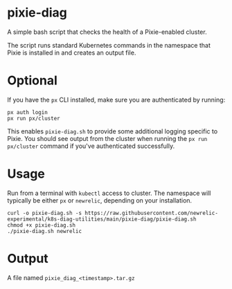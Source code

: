 # pixie-diag

A simple bash script that checks the health of a Pixie-enabled cluster.

The script runs standard Kubernetes commands in the namespace that Pixie is installed in and creates an output file.

# Optional

If you have the `px` CLI installed, make sure you are authenticated by running:

```
px auth login
px run px/cluster
```

This enables `pixie-diag.sh` to provide some additional logging specific to Pixie.  You should see output from the cluster when running the `px run px/cluster` command if you've authenticated successfully.  

# Usage

Run from a terminal with `kubectl` access to cluster. The namespace will typically be either `px` or `newrelic`, depending on your installation.
```
curl -o pixie-diag.sh -s https://raw.githubusercontent.com/newrelic-experimental/k8s-diag-utilities/main/pixie-diag/pixie-diag.sh
chmod +x pixie-diag.sh
./pixie-diag.sh newrelic
```

# Output

A file named `pixie_diag_<timestamp>.tar.gz`
